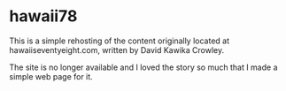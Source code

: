 # hawaii78

This is a simple rehosting of the content originally located at hawaiiseventyeight.com, written by David Kawika Crowley.  

The site is no longer available and I loved the story so much that I made a simple web page for it.
